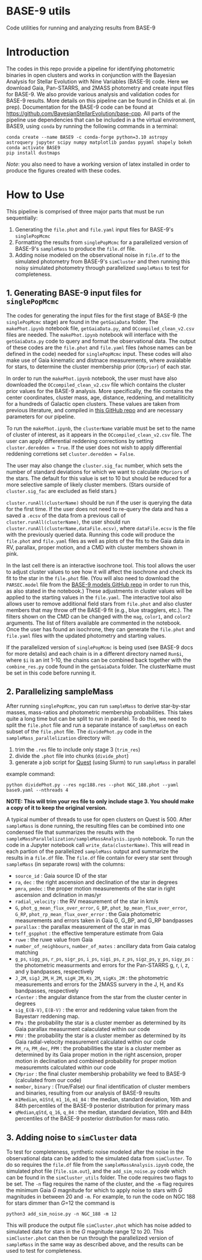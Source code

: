 # BASE-9 utils
Code utilities for running and analyzing results from BASE-9 

# Introduction
The codes in this repo provide a pipeline for identifying photometric binaries in open clusters and works in conjunction with the Bayesian Analysis for Stellar Evolution with Nine Variables (BASE-9) code.  Here we download  Gaia, Pan-STARRS, and 2MASS photometry and create input files for BASE-9.  We also provide various analysis and validation codes for BASE-9 results.  More details on this pipeline can be found in Childs et al. (in prep).  Documentation for the BASE-9 code can be found at https://github.com/BayesianStellarEvolution/base-cpp.  All parts of the pipeline use dependencies that can be included in a the virtual environment, BASE9, using `conda` by running the following commands in a terminal:

```
conda create --name BASE9 -c conda-forge python=3.10 astropy astroquery jupyter scipy numpy matplotlib pandas pyyaml shapely bokeh
conda activate BASE9
pip install dustmaps
```

*Note*: you also need to have a working version of latex installed in order to produce the figures created with these codes.  
# How to Use
This pipeline is comprised of three major parts that must be run sequentially:

1. Generating the `file.phot` and `file.yaml` input files for BASE-9's `singlePopMcmc`
2. Formatting the results from `singlePopMcmc` for a parallelized version of BASE-9's `sampleMass` to produce the `file.df` file.
3. Adding noise modeled on the observational noise in `file.df` to the simulated photometry from BASE-9's `simCluster` and then running this noisy simulated photometry through parallelized `sampleMass` to test for completeness.

## 1. Generating BASE-9 input files for `singlePopMcmc`

The codes for generating the input files for the first stage of BASE-9 (the `singlePopMcmc` stage) are found in the `getGaiaData` folder.  The `makePhot.ipynb` notebook file, `getGaiaData.py`, and `OCcompiled_clean_v2.csv` files are needed.  The `makePhot.ipynb` notebook will interface with the `getGaiaData.py` code to query and format the observational data.  The output of these codes are the `file.phot` and `file.yaml` files (whose names can be defined in the code) needed for `singlePopMcmc` input.  These codes will also make use of Gaia kinematic and distnace measurements, where avaialable for stars, to determine the cluster membership prior (`CMprior`) of each star.

In order to run the `makePhot.ipynb` notebook, the user must have also downloaded the `OCcompiled_clean_v2.csv` file which contains the cluster prior values for the BASE-9 analysis.  More specifically, the file contains the center coordinates, cluster mass, age, distance, reddening, and metalliticity for a hundreds of Galactic open clusters.  These values are taken from previous literature, and compiled in [this GitHub repo](https://github.com/ageller/compileOCs) and are necessary parameters for our pipeline.  

To run the `makePhot.ipynb`, the `clusterName` variable must be set to the name of cluster of interest, as it appears in the `OCcompiled_clean_v2.csv` file.  The user can apply differential reddening corrections by setting `cluster.deredden = True`.  If the user does not wish to apply differential reddening corretions set `cluster.deredden = False`.

The user may also change the `cluster.sig_fac` number, which sets the number of standard deviations for which we want to calculate `CMpriors` of the stars.  The default for this value is set to 10 but should be reduced for a more selective sample of likely cluster members.  (Stars ourside of `cluster.sig_fac` are excluded as field stars.)

`cluster.runAll(clusterName)` should be run if the user is querying the data for the first time.  If the user does not need to re-query the data and has a saved a `.ecsv` of the data from a previous call of `cluster.runAll(clusterName)`, the user should run `cluster.runAll(clusterName,dataFile.ecsv)`, where `dataFile.ecsv` is the file with the previously queried data.  Running this code will produce the `file.phot` and `file.yaml` files as well as plots of the fits to the Gaia data in RV, parallax, proper motion, and a CMD with cluster members shown in pink.

In the last cell there is an interactive isochrone tool.  This tool allows the user to adjust cluster values to see how it will affect the isochrone and check its fit to the star in the `file.phot` file.  (You will also need to download the `PARSEC.model` file from the [BASE-9 models GitHub repo](https://github.com/BayesianStellarEvolution/base-models) in order to run this, as also stated in the notebook.)  These adjustments in cluster values will be applied to the starting values in the `file.yaml`.  The interactive tool also allows user to remove additional field stars from `file.phot` and also cluster members that may throw off the BASE-9 fit (e.g., blue stragglers, etc.).  The filters shown on the CMD can be changed with the `mag`, `color1`, and `color2` arguments.  The list of filters available are commented in the notebook.  Once the user has found an isochrone, they can generate the `file.phot` and `file.yaml` files with the updated photometry and starting values.

If the parallelized version of `singlePopMcmc` is being used (see BASE-9 docs for more details) and each chain is in a different directory named `Run$i`, where `$i` is an int 1-10, the chains can be combined back together with the `combine_res.py` code found in the `getGaiaData` folder.  The clusterName must be set in this code before running it.

##  2. Parallelizing sampleMass

After running `singlePopMcmc`, you can run `sampleMass` to derive star-by-star masses, mass-ratios and photometric membership probabilities.  This takes quite a long time but can be split to run in parallel.  To do this, we need to split the `file.phot` file and run a separate instance of `sampleMass` on each subset of the `file.phot` file.  The `dividePhot.py` code in the `sampleMass_parallelization` directory will:
1. trim the `.res` file to include only stage 3 (`trim_res`)
2. divide the `.phot` file into chunks (`divide_phot`)
3. generate a job script for [Quest](https://www.it.northwestern.edu/departments/it-services-support/research/computing/quest/) (using Slurm) to run `sampleMass` in parallel

example command:
```
python dividePhot.py --res ngc188.res --phot NGC_188.phot --yaml base9.yaml --nthreads 4
```

**NOTE: This will trim your res file to only include stage 3.  You should make a copy of it to keep the original version.**

A typical number of threads to use for open clusters on Quest is 500.  After `sampleMass` is done running, the resulting files can be combined into one condensed file that summarizes the results with the `sampleMassParallelization/sampleMassAnalysis.ipynb` notebook.  To run the code in a Jupyter notebook call `write_data(clusterName)`.  This will read in each partion of the parallelized `sampleMass` output and summarize the results in a `file.df` file.  The `file.df` file contain for every star sent through `sampleMass` (in separate rows) with the columns:  

- `source_id` : Gaia source ID of the star
- `ra`, `dec` : the right ascension and declination of the star in degrees
- `pmra`, `pmdec` : the proper motion measurements of the star in right ascension and dclination in mas/yr
- `radial_velocity` : the RV measurement of the star in km/s
- `G`, `phot_g_mean_flux_over_error`, `G_BP`, `phot_bp_mean_flux_over_error`, `G_RP`, `phot_rp_mean_flux_over_error` : the Gaia photometric measurements and errors taken in Gaia G, G_BP, and G_RP bandpasses
- `parallax` : the parallax measurement of the star in mas 
- `teff_gspphot` :  the effective temperature estimate from Gaia 
- `ruwe` : the ruwe value from Gaia
- `number_of_neighbours`, `number_of_mates` : ancillary data from Gaia catalog matching 
- `g_ps`, `sigg_ps`, `r_ps`, `sigr_ps`, `i_ps`, `sigi_ps`, `z_ps`, `sigz_ps`, `y_ps`,  `sigy_ps` : the photometric measurments and errors for the Pan-STARRS g, r, i, z, and y bandpasses, respectively
- `J_2M`, `sigJ_2M`, `H_2M`, `sigH_2M`, `Ks_2M`, `sigKs_2M` : the photometric measurements and errors for the 2MASS survery in the J, H, and Ks bandpasses, respectively
- `rCenter` : the angular distance from the star from the cluster center in degrees
- `sig_E(B-V)`,  `E(B-V)` : the error and reddening value taken from the Bayestarr reddening map. 
- `PPa` : the probability the star is a cluster member as determined by its Gaia parallax measurment calaculated within our code
- `PRV` : the probability the star is a cluster member as determined by its Gaia radial-velocity measurement calculated within our code
-  `PM_ra`, `PM_dec`, `PPM` :  the probabilities the star is a cluster member as determined by its Gaia proper motion in the right ascension, proper motion in declination and combined probability for proper motion measuremnts calculated within our code
- `CMprior` : the final cluster membership probability we feed to BASE-9 (calculated from our code)
- `member`, `binary` : (True/False) our final identification of cluster members and binaries, resulting from our analysis of BASE-9 results  
- `m1Median`, `m1Std`, `m1_16`, `m1_84` : the median, standard deviation, 16th and 84th percentiles of the BASE-9 posterior distribution for primary mass 
- `qMedian`,`qStd`, `q_16`, `q_84` : the median, standard deviation, 16th and 84th percentiles of the BASE-9 posterior distribution for mass ratio.





## 3. Adding noise to `simCluster` data
To test for completeness, synthetic noise modeled after the noise in the observational data can be added to the simulated data from `simCluster`.  To do so requires the `file.df` file from the `sampleMassAnalysis.ipynb` code, the simulated phot file (`file.sim.out`), and the `add_sim_noise.py` code which can be found in the `simCluster_utils` folder.  The code requires two flags to be set.  The `-n` flag requires the name of the cluster, and the `-m` flag requires the minimum Gaia *G* magnitude for which to apply noise to stars with *G* magnitudes in between 20 and `-m`.  For example, to run the code on NGC 188 for stars dimmer than *G*=12 the command is

```
python3 add_sim_noise.py -n NGC_188 -m 12
```

This will produce the output file `simCluster.phot` which has noise added to simulated data for stars in the *G* magnitude range 12 to 20.  This `simCluster.phot` can then be run through the parallelized version of `sampleMass` in the same way as described above, and the results can be used to test for completeness.

